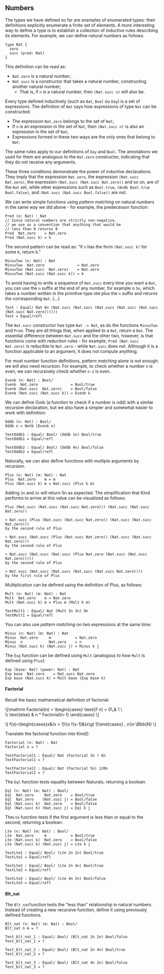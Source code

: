 ## Numbers

The types we have defined so far are examples of enumerated types: their definitions explicitly enumerate a finite set of elements. A more interesting way to define a type is to establish a collection of inductive rules describing its elements. For example, we can define natural numbers as follows:

```rust,ignore
type Nat {
  zero
  succ (pred: Nat)
}
```

This definition can be read as:

* `Nat.zero` is a natural number;
* `Nat.succ` is a constructor that takes a natural number, constructing another natural number;
  * That is, if `n` is a natural number, then `(Nat.succ n)` will also be.

Every type defined inductively (such as `Nat`, `Bool` ou `Day`) is a set of expressions. The definition of ``Nat`` says how expressions of type ``Nat`` can be constructed:

* The expression ``Nat.zero`` belongs to the set of ``Nat``;
* If ``n`` is an expression in the set of ``Nat``, then ``(Nat.succ n)`` is also an expression in the set of ``Nat``;
* Expressions formed in these two ways are the only ones that belong to ``Nat``.

The same rules apply to our definitions of ``Day`` and ``Bool``.
The annotations we used for them are analogous to the ``Nat.zero`` constructor, indicating that they do not receive any arguments.

These three conditions demonstrate the power of inductive declarations. They imply that the expression ``Nat.zero``, the expression ``(Nat.succ Nat.zero)``, the expression ``(Nat.succ (Nat.succ Nat.zero))`` and so on, are of the ``Nat`` set, while other expressions such as ``Bool.true``, ``(Andb Bool.true Bool.false)``, and ``(Nat.succ (Nat.succ Bool.false))`` are not.

We can write simple functions using *pattern matching* on natural numbers in the same way we did above - for example, the predecessor function:

```rust,ignore
Pred (n: Nat) : Nat
// Since natural numbers are strictly non-negative,
// we use as a convention that anything that would be
// less than 0 returns 0
Pred  Nat.zero    = Nat.zero
Pred (Nat.succ k) = k
```

The second pattern can be read as: "if ``n`` has the form ``(Nat.succ k)`` for some k, return k."

```rust,ignore
MinusTwo (n: Nat) : Nat
MinusTwo  Nat.zero               = Nat.zero
MinusTwo (Nat.succ  Nat.zero)    = Nat.zero
MinusTwo (Nat.succ (Nat.succ k)) = k
```

<!-- TODO atualizar isso aqui pro sugar de números naturais, se vier a existir -->
To avoid having to write a sequence of ``Nat.succ`` every time you want a ``Nat``, you can use the ``n`` suffix at the end of any number, for example o ``5n``, which takes a number written in the primitive type ``U60`` plus the ``n`` suffix and returns the corresponding ``Nat``.
{...}
<!-- TODO -->

```rust,ignore
Test : Equal/ Nat 6n (Nat.succ (Nat.succ (Nat.succ (Nat.succ (Nat.succ (Nat.succ Nat.zero))))))
Test = Equal/refl
```
<!-- TODO conferir q eu não estou delirando nesse parágrafo -->
The ``Nat.succ`` constructor has type ``Nat -> Nat``, as do the functions ``MinusTwo`` and ``Pred``. They are all things that, when applied to a ``Nat``, return a ``Nat``. The essential difference between ``Nat.succ`` and the other two, however, is that functions come with reduction rules - for example, ``Pred (Nat.succ Nat.zero)`` is reducible to ``Nat.zero`` - while ``Nat.succ`` does not. Although it is a function applicable to an argument, it does not compute anything.

For most number function definitions, *pattern matching* alone is not enough: we will also need recursion. For example, to check whether a number ``n`` is even, we can recursively check whether ``n-2`` is even.

```rust,ignore
Evenb (n: Nat) : Bool/
Evenb  Nat.zero               = Bool/true
Evenb (Nat.succ  Nat.zero)    = Bool/false
Evenb (Nat.succ (Nat.succ k)) = Evenb k
```

We can define O``ddb`` (a function to check if a number is odd) with a similar recursive declaration, but we also have a simpler and somewhat easier to work with definition:

```rust,ignore
Oddb (n: Nat) : Bool/
Oddb n = Notb (Evenb n)
```

```rust,ignore
TestOddb1 : Equal/ Bool/ (Oddb 1n) Bool/true
TestOddb1 = Equal/refl

TestOddb2 : Equal/ Bool/ (Oddb 4n) Bool/false
TestOddb2 = Equal/refl
```

Naturally, we can also define functions with multiple arguments by recursion.

```rust,ignore
Plus (n: Nat) (m: Nat) : Nat
Plus  Nat.zero    m = m
Plus (Nat.succ k) m = Nat.succ (Plus k m)
```

Adding ``3n`` and ``2n`` will return 5n as expected.
The simplification that Kind performs to arrive at this value can be visualized as follows:

```terminal
Plus (Nat.succ (Nat.succ (Nat.succ Nat.zero))) (Nat.succ (Nat.succ Nat.zero))

> Nat.succ (Plus (Nat.succ (Nat.succ Nat.zero)) (Nat.succ (Nat.succ Nat.zero)))
by the second rule of Plus

> Nat.succ (Nat.succ (Plus (Nat.succ Nat.zero)) (Nat.succ (Nat.succ Nat.zero)))
by the second rule of Plus

> Nat.succ (Nat.succ (Nat.succ (Plus Nat.zero (Nat.succ (Nat.succ Nat.zero)))))
by the second rule of Plus

> Nat.succ (Nat.succ (Nat.succ (Nat.succ (Nat.succ Nat.zero))))
by the first rule of Plus
```

Multiplication can be defined using the definition of Plus, as follows:

```rust,ignore
Mult (n: Nat) (m: Nat) : Nat
Mult  Nat.zero    m = Nat.zero
Mult (Nat.succ k) m = Plus m (Mult k m)
```

```rust,ignore
TestMult1 : Equal/ Nat (Mult 3n 3n) 9n
TestMult1 = Equal/refl
```

You can also use *pattern matching* on two expressions at the same time:

```rust,ignore
Minus (n: Nat) (m: Nat) : Nat
Minus  Nat.zero     m           = Nat.zero
Minus  n            Nat.zero    = n
Minus (Nat.succ k) (Nat.succ j) = Minus k j
```

<!-- TODO conferir se wildcard no lhs já está funcionando -->
<!-- The _ in the first line is a wildcard pattern. Writing _ in a
pattern is the same as writing some variable that doesn’t get used on the
right-hand side. This avoids the need to invent a bogus variable name. -->

The ``Exp`` function can be defined using ``Mult`` (analogous to how ``Mult`` is defined using ``Plus``):

```rust,ignore
Exp (base: Nat) (power: Nat) : Nat
Exp base  Nat.zero    = Nat.succ Nat.zero
Exp base (Nat.succ k) = Mult base (Exp base k)
```

#### Factorial

Recall the basic mathematical definition of factorial:

\\[\mathrm
Factorial(n) = \begin{cases}
\text{if $n$} = 0\\,& 1 \\\
\\\ \text{else} & n * Factorial(n-1)
\end{cases}
\\]

\\[
f(x)=\begin{cases}x&(x = 1)\\\x f(x-1)&(x\gt 1)\end{cases} , x\in \Bbb{N}
\\]

Translate the factorial function into Kind2:

```rust,ignore
Factorial (n: Nat) : Nat
Factorial n = ?
```

```rust,ignore
TestFactorial1 : Equal/ Nat (Factorial 3n ) 6n
TestFactorial1 = ?

TestFactorial2 : Equal/ Nat (Factorial 5n) 120n
TestFactorial2 = ?
```

The ``Eql`` function tests equality between Naturals, returning a boolean.

```rust,ignore
Eql (n: Nat) (m: Nat) : Bool/
Eql  Nat.zero     Nat.zero    = Bool/true
Eql  Nat.zero    (Nat.succ j) = Bool/false
Eql (Nat.succ k)  Nat.zero    = Bool/false
Eql (Nat.succ k) (Nat.succ j) = Eql k j
```

The``Lte`` function tests if the first argument is less than or equal to the second, returning a boolean.

```rust,ignore
Lte (n: Nat) (m: Nat) : Bool/
Lte  Nat.zero     m           = Bool/true
Lte (Nat.succ k)  Nat.zero    = Bool/false
Lte (Nat.succ k) (Nat.succ j) = Lte k j
```

```rust,ignore
TestLte1 : Equal/ Bool/ (Lte 2n 2n) Bool/true
TestLte1 = Equal/refl

TestLte2 : Equal/ Bool/ (Lte 2n 4n) Bool/true
TestLte2 = Equal/refl

TestLte3 : Equal/ Bool/ (Lte 4n 2n) Bool/false
TestLte3 = Equal/refl
```

#### Blt_nat

The ``Blt_nat``function tests the "less than" relationship in natural numbers.
Instead of creating a new recursive function, define it using previously defined functions.

```rust,ignore
Blt_nat (n: Nat) (m: Nat) : Bool/
Blt_nat n m = ?
```

```rust,ignore
Test_blt_nat_1 : Equal/ Bool/ (Blt_nat 2n 2n) Bool/false
Test_blt_nat_1 = ?

Test_blt_nat_2 : Equal/ Bool/ (Blt_nat 2n 4n) Bool/true
Test_blt_nat_2 = ?

Test_blt_nat_3 : Equal/ Bool/ (Blt_nat 4n 2n) Bool/false
Test_blt_nat_3 = ?
```
